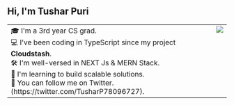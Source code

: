 ## Hi, I'm Tushar Puri

<table >
  <tr>
    <td valign="top">
🎓 I'm a 3rd year CS grad. <br>
💻 I've been coding in TypeScript since my project <b>Cloudstash</b>.  <br>
🛠️ I'm well-versed in NEXT Js & MERN Stack.  <br>
🤖 I'm learning to build scalable solutions.  <br>
👾 You can follow me on Twitter. (https://twitter.com/TusharP78096727).  <br>
    </td>
        <td valign="top"><img src="https://github-readme-stats.vercel.app/api/top-langs/?username=tusharpuri10&layout=compact&show_icons=true&title_color=ffffff&icon_color=34abeb&text_color=daf7dc&bg_color=151515"/></td>
  </tr>
</table>

